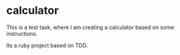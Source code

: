 # calculator

This is a test task, where I am creating a calculator based on some instructions.

Its a ruby project based on TDD.